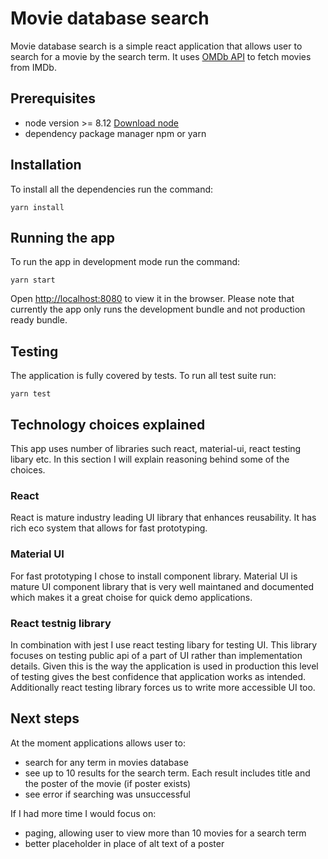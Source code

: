 # Movie database search

Movie database search is a simple react application that allows user to search for a movie by the search term. It uses [OMDb API](http://www.omdbapi.com/) to fetch movies from IMDb.

## Prerequisites

- node version >= 8.12 [Download node](https://nodejs.org/en/)
- dependency package manager npm or yarn

## Installation

To install all the dependencies run the command:

```
yarn install
```

## Running the app

To run the app in development mode run the command:

```
yarn start
```

Open [http://localhost:8080](http://localhost:8080) to view it in the browser. Please note that currently the app only runs the development bundle and not production ready bundle.

## Testing

The application is fully covered by tests. To run all test suite run:

```
yarn test
```

## Technology choices explained

This app uses number of libraries such react, material-ui, react testing libary etc. In this section I will explain reasoning behind some of the choices.

### React

React is mature industry leading UI library that enhances reusability. It has rich eco system that allows for fast prototyping.

### Material UI

For fast prototyping I chose to install component library. Material UI is mature UI component library that is very well maintaned and documented which makes it a great choise for quick demo applications.

### React testnig library

In combination with jest I use react testing libary for testing UI. This library focuses on testing public api of a part of UI rather than implementation details. Given this is the way the application is used in production this level of testing gives the best confidence that application works as intended. Additionally react testing library forces us to write more accessible UI too.

## Next steps

At the moment applications allows user to:

- search for any term in movies database
- see up to 10 results for the search term. Each result includes title and the poster of the movie (if poster exists)
- see error if searching was unsuccessful

If I had more time I would focus on:

- paging, allowing user to view more than 10 movies for a search term
- better placeholder in place of alt text of a poster
